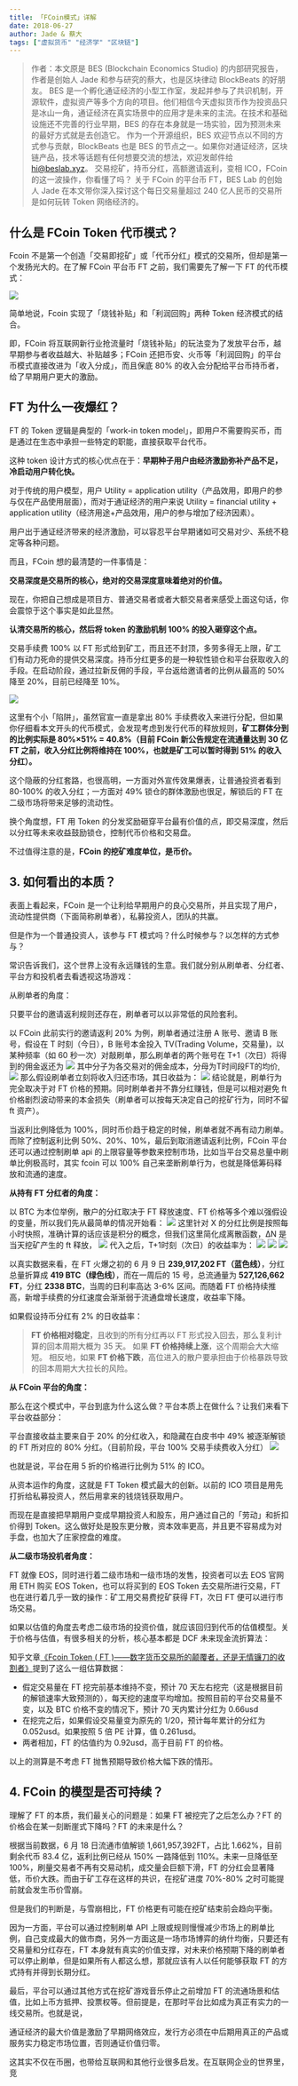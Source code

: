 ```yaml
---
title: 「FCoin模式」详解
date: 2018-06-27
author: Jade & 蔡大
tags: ["虚拟货币" "经济学" "区块链"]
---
```


> 作者：本文原是 BES (Blockchain Economics Studio) 的内部研究报告，作者是创始人 Jade 和参与研究的蔡大，也是区块律动 BlockBeats 的好朋友。
> BES 是一个孵化通证经济的小型工作室，发起并参与了共识机制，开源软件，虚拟资产等多个方向的项目。他们相信今天虚拟货币作为投资品只是冰山一角，通证经济在真实场景中的应用才是未来的主流。在技术和基础设施还不完善的行业早期，BES 的存在本身就是一场实验，因为预测未来的最好方式就是去创造它。
> 作为一个开源组织，BES 欢迎节点以不同的方式参与贡献，BlockBeats 也是 BES 的节点之一。如果你对通证经济，区块链产品，技术等话题有任何想要交流的想法，欢迎发邮件给 hi@beslab.xyz。
> 交易挖矿，持币分红，高额邀请返利，变相 ICO，FCoin 的这一波操作，你看懂了吗？
> 关于 FCoin 的平台币 FT，BES Lab 的创始人 Jade 在本文带你深入探讨这个每日交易量超过 240 亿人民币的交易所是如何玩转 Token 网络经济的。

## 什么是 FCoin Token 代币模式？

Fcoin 不是第一个创造「交易即挖矿」或「代币分红」模式的交易所，但却是第一个发扬光大的。在了解 FCoin 平台币 FT 之前，我们需要先了解一下 FT 的代币模式：

![](https://cosmosrepair-1257028016.cos.ap-beijing.myqcloud.com/2019-07-01-640.jpeg)

简单地说，Fcoin 实现了「烧钱补贴」和「利润回购」两种 Token 经济模式的结合。

即，FCoin 将互联网新行业抢流量时「烧钱补贴」的玩法变为了发放平台币，越早期参与者收益越大、补贴越多；FCoin 还把币安、火币等「利润回购」的平台币模式直接改进为「收入分成」，而且保底 80% 的收入会分配给平台币持币者，给了早期用户更大的激励。

## FT 为什么一夜爆红？

FT 的 Token 逻辑是典型的「work-in token model」，即用户不需要购买币，而是通过在生态中承担一些特定的职能，直接获取平台代币。

这种 token 设计方式的核心优点在于：**早期种子用户由经济激励弥补产品不足，冷启动用户转化快。**

对于传统的用户模型，用户 Utility = application utility（产品效用，即用户的参与仅在产品使用层面），而对于通证经济的用户来说 Utility = financial utility + application utility（经济用途+产品效用，用户的参与增加了经济因素）。

用户出于通证经济带来的经济激励，可以容忍平台早期诸如可交易对少、系统不稳定等各种问题。

而且，FCoin 想的最清楚的一件事情是：

**交易深度是交易所的核心，绝对的交易深度意味着绝对的价值。**

现在，你把自己想成是项目方、普通交易者或者大额交易者来感受上面这句话，你会震惊于这个事实是如此显然。

**认清交易所的核心，然后将 token 的激励机制 100% 的投入砸穿这个点。**

交易手续费 100% 以 FT 形式给到矿工，而且还不封顶，多劳多得无上限，矿工们有动力死命的提供交易深度。持币分红更多的是一种软性锁仓和平台获取收入的手段。在启动阶段，通过拉新反佣的手段，平台返给邀请者的比例从最高的 50% 降至 20%，目前已经降至 10%。

![](https://cosmosrepair-1257028016.cos.ap-beijing.myqcloud.com/2019-07-01-640%20-1-.jpeg)

这里有个小「陷阱」，虽然官宣一直是拿出 80% 手续费收入来进行分配，但如果你仔细看本文开头的代币模式，会发现考虑到发行代币的释放规则，**矿工群体分到的比例实际是 80%×51% = 40.8%（目前 FCoin 新公告规定在流通量达到 30 亿 FT 之前，收入分红比例将维持在 100%，也就是矿工可以暂时得到 51% 的收入分红）。**

这个隐蔽的分红套路，也很高明，一方面对外宣传效果爆表，让普通投资者看到 80-100% 的收入分红；一方面对 49% 锁仓的群体激励也很足，解锁后的 FT 在二级市场将带来足够的流动性。

换个角度想，FT 用 Token 的分发奖励砸穿平台最有价值的点，即交易深度，然后以分红等未来收益鼓励锁仓，控制代币价格和交易盘。

不过值得注意的是，**FCoin 的挖矿难度单位，是币价。**

## 3.	如何看出的本质？

表面上看起来，FCoin 是一个让利给早期用户的良心交易所，并且实现了用户，流动性提供商（下面简称刷单者），私募投资人，团队的共赢。

但是作为一个普通投资人，该参与 FT 模式吗？什么时候参与？以怎样的方式参与？

常识告诉我们，这个世界上没有永远赚钱的生意。我们就分别从刷单者、分红者、平台方和投机者去看透视这场游戏：

从刷单者的角度：

只要平台的邀请返利规则还存在，刷单者可以以非常低的风险套利。

以 FCoin 此前实行的邀请返利 20% 为例，刷单者通过注册 A 账号、邀请 B 账号，假设在 T 时刻（今日），B 账号本金投入 TV(Trading Volume，交易量)，以某种频率（如 60 秒一次）对敲刷单，那么刷单者的两个账号在 T+1（次日）将得到的佣金返还为
![](https://cosmosrepair-1257028016.cos.ap-beijing.myqcloud.com/2019-07-01-640.png)
其中分子为各交易对的佣金成本，分母为T时间段FT的均价,
![](https://cosmosrepair-1257028016.cos.ap-beijing.myqcloud.com/2019-07-01-640%20-1-.png)
那么假设刷单者立刻将收入归还市场，其日收益为：
![](https://cosmosrepair-1257028016.cos.ap-beijing.myqcloud.com/2019-07-01-640%20-2-.png)
结论就是，刷单行为完全取决于对 FT 价格的预期。同时刷单者并不靠分红赚钱，但是可以相对避免 ft 价格剧烈波动带来的本金损失（刷单者可以按每天决定自己的挖矿行为，同时不留 ft 资产）。

当返利比例降低为 100%，同时币价趋于稳定的时候，刷单者就不再有动力刷单。而除了控制返利比例 50%、20%、10%，最后到取消邀请返利比例，FCoin 平台还可以通过控制刷单 api 的上限容量等参数来控制市场，比如当平台交易总量中刷单比例极高时，其实 fcoin 可以 100% 自己来垄断刷单行为，也就是降低筹码释放和流通的速度。

**从持有 FT 分红者的角度：**

以 BTC 为本位举例，散户的分红取决于 FT 释放速度、FT 价格等多个难以强假设的变量，所以我们先从最简单的情况开始看：
![](https://cosmosrepair-1257028016.cos.ap-beijing.myqcloud.com/2019-07-01-640%20-2-.jpeg)
这里针对 X 的分红比例是按照每小时快照，准确计算的话应该是积分的概念，但我们这里简化成离散函数，∆N 是当天挖矿产生的 ft 释放，
![](https://cosmosrepair-1257028016.cos.ap-beijing.myqcloud.com/2019-07-01-640%20-3-.png)
代入之后，T+1时刻（次日）的收益率为：
![](https://cosmosrepair-1257028016.cos.ap-beijing.myqcloud.com/2019-07-01-640%20-4-.png)
![](https://cosmosrepair-1257028016.cos.ap-beijing.myqcloud.com/2019-07-01-640%20-3-.jpeg)
![](https://cosmosrepair-1257028016.cos.ap-beijing.myqcloud.com/2019-07-01-640%20-4-.jpeg)

以真实数据来看，在 FT 火爆之初的 6 月 9 日 **239,917,202 FT（蓝色线）**，分红总量折算成 **419 BTC（绿色线）**，而在一周后的 15 号，总流通量为 **527,126,662 FT**，分红 **2338 BTC**，当周的日利率高达 3-6% 区间。而随着 FT 价格持续推高，新增手续费的分红速度会渐渐弱于流通盘增长速度，收益率下降。

如果假设持币分红有 2% 的日收益率：
> **FT 价格相对稳定**，且收到的所有分红再以 FT 形式投入回去，那么复利计算的回本周期大概为 35 天。
> 如果 **FT 价格持续上涨**，这个周期会大大缩短。
> 相反地，如果 **FT 价格下跌**，高位进入的散户要承担由于价格暴跌导致的回本周期大大拉长的风险。

**从 FCoin 平台的角度：**

那么在这个模式中，平台到底为什么这么做？平台本质上在做什么？让我们来看下平台收益部分：

平台直接收益主要来自于 20% 的分红收入，和隐藏在白皮书中 49% 被逐渐解锁的 FT 所对应的 80% 分红。（目前阶段，平台 100% 交易手续费收入分红）
![](https://cosmosrepair-1257028016.cos.ap-beijing.myqcloud.com/2019-07-01-640%20-5-.jpeg)

也就是说，平台在用 5 折的价格进行比例为 51% 的 ICO。

从资本运作的角度，这就是 FT Token 模式最大的创新。以前的 ICO 项目是用先打折给私募投资人，然后用拿来的钱烧钱获取用户。

而现在是直接把早期用户变成早期投资人和股东，用户通过自己的「劳动」和折扣价得到 Token。这么做好处是股东更分散，资本效率更高，并且更不容易成为对手盘，也加大了庄家控盘的难度。

**从二级市场投机者角度：**

FT 就像 EOS，同时进行着二级市场和一级市场的发售，投资者可以去 EOS 官网用 ETH 购买 EOS Token，也可以将买到的 EOS Token 去交易所进行交易，FT 也在进行着几乎一致的操作：矿工用交易费挖矿获得 FT，次日 FT 便可以进行市场交易。

如果以估值的角度去考虑二级市场的投资价值，就应该回归到代币的估值模型。关于价格与估值，有很多相关的分析，核心基本都是 DCF 未来现金流折算法：

知乎文章[《Fcoin Token ( FT )——数字货币交易所的颠覆者，还是无情镰刀的收割者》](https://zhuanlan.zhihu.com/p/38189318)提到了这么一组估算数据：

- 假定交易量在 FT 挖完前基本维持不变，预计 70 天左右挖完（这是根据目前的解锁速率大致预测的），每天挖的速度平均增加。按照目前的平台交易量不变，以及 BTC 价格不变的情况下，预计 70 天内累计分红为 0.66usd
- 在挖完之后，如果假设交易量变为原先的 1/20，预计每年累计的分红为 0.052usd。如果按照 5 倍 PE 计算，值 0.261usd。
- 两者相加，FT 的估值约为 0.92usd，高于目前 FT 的价格。

以上的测算是不考虑 FT 抛售预期导致价格大幅下跌的情形。

## 4.	FCoin 的模型是否可持续？

理解了 FT 的本质，我们最关心的问题是：如果 FT 被挖完了之后怎么办？FT 的价格会在某一刻断崖式下降吗？FT 的未来是什么？

根据当前数据，6 月 18 日流通市值解锁 1,661,957,392FT，占比 1.662%，目前剩余代币 83.4 亿，返利比例已经从 150% 一路降低到 110%。未来一旦降低至 100%，刷量交易者不再有交易动机，成交量会巨额下滑，FT 的分红会显著降低，币价大跌。而由于矿工存在这样的共识，在挖矿进度 70%-80% 之时可能提前就会发生币价雪崩。

但是我们的判断是，与雪崩相比，FT 价格更有可能在挖矿结束前会趋向平衡。

因为一方面，平台可以通过控制刷单 API 上限或规则慢慢减少市场上的刷单比例，自己变成最大的做市商，另外一方面这是一场市场博弈的纳什均衡，只要还有交易量和分红存在，FT 本身就有真实的价值支撑，对未来价格预期下降的刷单者可以停止刷单，但是如果所有人都这么想，那就应该有人以任何能够获取 FT 的方式持有并得到长期分红。

最后，平台可以通过其他方式在挖矿游戏音乐停止之前增加 FT 的流通场景和估值，比如上币方抵押、投票权等。但前提是，在那时平台比如成为真正有实力的一线交易所。也就是说，

通证经济的最大价值是激励了早期网络效应，发行方必须在中后期用真正的产品或服务实力稳定市场位置，否则通证价值归零。

这其实不仅在币圈，也带给互联网和其他行业很多启发。在互联网企业的世界里，竞